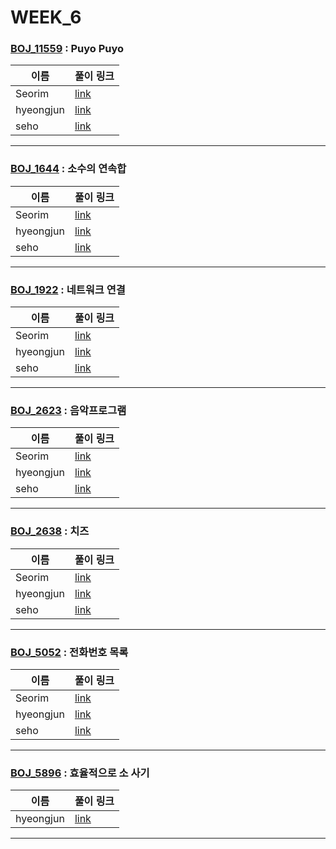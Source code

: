 # WEEK_6

### [BOJ_11559](https://boj.kr/11559) : Puyo Puyo

|이름|풀이 링크|
|--|--|
|Seorim| [link](BOJ_11559/Seorim.java)
|hyeongjun| [link](BOJ_11559/hyeongjun.cpp)
|seho| [link](BOJ_11559/seho.py)
---


### [BOJ_1644](https://boj.kr/1644) : 소수의 연속합

|이름|풀이 링크|
|--|--|
|Seorim| [link](BOJ_1644/Seorim.java)
|hyeongjun| [link](BOJ_1644/hyeongjun.cpp)
|seho| [link](BOJ_1644/seho.py)
---


### [BOJ_1922](https://boj.kr/1922) : 네트워크 연결

|이름|풀이 링크|
|--|--|
|Seorim| [link](BOJ_1922/Seorim.java)
|hyeongjun| [link](BOJ_1922/hyeongjun.cpp)
|seho| [link](BOJ_1922/seho.py)
---


### [BOJ_2623](https://boj.kr/2623) : 음악프로그램

|이름|풀이 링크|
|--|--|
|Seorim| [link](BOJ_2623/Seorim.java)
|hyeongjun| [link](BOJ_2623/hyeongjun.cpp)
|seho| [link](BOJ_2623/seho.py)
---


### [BOJ_2638](https://boj.kr/2638) : 치즈

|이름|풀이 링크|
|--|--|
|Seorim| [link](BOJ_2638/Seorim.java)
|hyeongjun| [link](BOJ_2638/hyeongjun.cpp)
|seho| [link](BOJ_2638/seho.py)
---


### [BOJ_5052](https://boj.kr/5052) : 전화번호 목록

|이름|풀이 링크|
|--|--|
|Seorim| [link](BOJ_5052/Seorim.java)
|hyeongjun| [link](BOJ_5052/hyeongjun.cpp)
|seho| [link](BOJ_5052/seho.py)
---


### [BOJ_5896](https://boj.kr/5896) : 효율적으로 소 사기

|이름|풀이 링크|
|--|--|
|hyeongjun| [link](BOJ_5896/hyeongjun.cpp)
---
